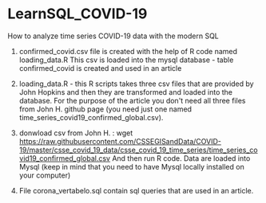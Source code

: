 # LearnSQL_COVID-19
How to analyze time series COVID-19 data with the modern SQL

1. confirmed_covid.csv file is created with the help of R code named loading_data.R
This csv is loaded into the mysql database - table confirmed_covid is created and used in an article

2. loading_data.R - this R scripts takes three csv files that are provided by John Hopkins and then they are transformed 
and loaded into the database. For the purpose of the article you don't need all three files from John H. github page
(you need just one named time_series_covid19_confirmed_global.csv). 

3. donwload csv from John H. :
wget https://raw.githubusercontent.com/CSSEGISandData/COVID-19/master/csse_covid_19_data/csse_covid_19_time_series/time_series_covid19_confirmed_global.csv
And then run R code. Data are loaded into Mysql (keep in mind that you need to have Mysql locally installed on your computer)

4. File corona_vertabelo.sql contain sql queries that are used in an article.
